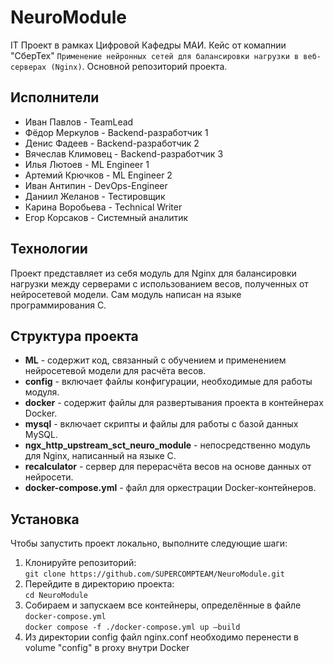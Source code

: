 # NeuroModule
IT Проект в рамках Цифровой Кафедры МАИ. Кейс от комапнии "СберТех" ```Применение нейронных сетей для балансировки нагрузки в веб-серверах (Nginx)```. Основной репозиторий проекта.

## Исполнители
- Иван Павлов - TeamLead  
- Фёдор Меркулов - Backend-разработчик 1  
- Денис Фадеев - Backend-разработчик 2  
- Вячеслав Климовец - Backend-разработчик 3  
- Илья Лютоев - ML Engineer 1  
- Артемий Крючков - ML Engineer 2  
- Иван Антипин - DevOps-Engineer  
- Даниил Желанов - Тестировщик  
- Карина Воробьева - Technical Writer  
- Егор Корсаков - Системный аналитик

## Технологии
Проект представляет из себя модуль для Nginx для балансировки нагрузки между серверами с использованием весов, полученных от нейросетевой модели. Сам модуль написан на языке программирования C.

## Структура проекта
- **ML** - содержит код, связанный с обучением и применением нейросетевой модели для расчёта весов.
- **config** - включает файлы конфигурации, необходимые для работы модуля.
- **docker** - содержит файлы для развертывания проекта в контейнерах Docker.
- **mysql** - включает скрипты и файлы для работы с базой данных MySQL.
- **ngx_http_upstream_sct_neuro_module** - непосредственно модуль для Nginx, написанный на языке C.
- **recalculator** - сервер для перерасчёта весов на основе данных от нейросети.
- **docker-compose.yml** - файл для оркестрации Docker-контейнеров.

## Установка
Чтобы запустить проект локально, выполните следующие шаги:
1. Клонируйте репозиторий:  
  ```git clone https://github.com/SUPERCOMPTEAM/NeuroModule.git```
2. Перейдите в директорию проекта:  
  ```cd NeuroModule```
3. Собираем и запускаем все контейнеры, определённые в файле ```docker-compose.yml```  
  ```docker compose -f ./docker-compose.yml up —build```
4. Из директории config файл nginx.conf необходимо перенести в volume "config" в proxy внутри Docker
